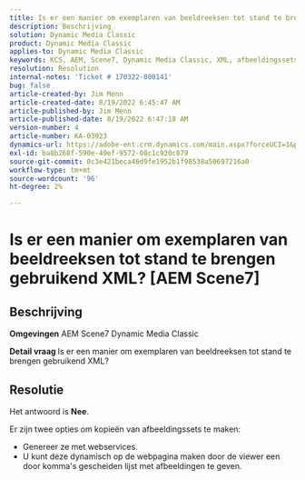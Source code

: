 ```yaml
---
title: Is er een manier om exemplaren van beeldreeksen tot stand te brengen gebruikend XML? AEM Scene7
description: Beschrijving
solution: Dynamic Media Classic
product: Dynamic Media Classic
applies-to: Dynamic Media Classic
keywords: KCS, AEM, Scene7, Dynamic Media Classic, XML, afbeeldingssets, kopieën
resolution: Resolution
internal-notes: 'Ticket # 170322-000141'
bug: false
article-created-by: Jim Menn
article-created-date: 8/19/2022 6:45:47 AM
article-published-by: Jim Menn
article-published-date: 8/19/2022 6:47:18 AM
version-number: 4
article-number: KA-03923
dynamics-url: https://adobe-ent.crm.dynamics.com/main.aspx?forceUCI=1&pagetype=entityrecord&etn=knowledgearticle&id=e68cc88a-8a1f-ed11-b83e-0022480866ad
exl-id: ba8b268f-590e-49ef-9572-08c1c920c879
source-git-commit: 0c3e421beca46d9fe1952b1f98538a50697216a0
workflow-type: tm+mt
source-wordcount: '96'
ht-degree: 2%

---
```


# Is er een manier om exemplaren van beeldreeksen tot stand te brengen gebruikend XML? [AEM Scene7]

## Beschrijving


<b>Omgevingen</b>
AEM Scene7 Dynamic Media Classic

<b>Detail vraag </b>
Is er een manier om exemplaren van beeldreeksen tot stand te brengen gebruikend XML?


## Resolutie


Het antwoord is <b>Nee</b>.

Er zijn twee opties om kopieën van afbeeldingssets te maken:

- Genereer ze met webservices.
- U kunt deze dynamisch op de webpagina maken door de viewer een door komma&#39;s gescheiden lijst met afbeeldingen te geven.
